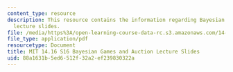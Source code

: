 ```yaml
---
content_type: resource
description: This resource contains the information regarding Bayesian Games and auction
  lecture slides.
file: /media/https%3A/open-learning-course-data-rc.s3.amazonaws.com/14-16-strategy-and-information-spring-2016/88a1631b5ed6512f32a2ef239830322a_MIT14_16S16_Bayesian.pdf
file_type: application/pdf
resourcetype: Document
title: MIT 14.16 S16 Bayesian Games and Auction Lecture Slides
uid: 88a1631b-5ed6-512f-32a2-ef239830322a
---
```

